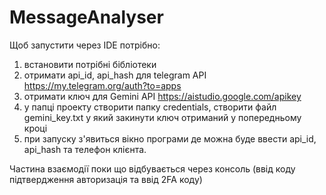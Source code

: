 # MessageAnalyser

Щоб запустити через IDE потрібно:
1) встановити потрібні бібліотеки
2) отримати api_id, api_hash для telegram API
https://my.telegram.org/auth?to=apps
3) отримати ключ для Gemini API
https://aistudio.google.com/apikey
3) у папці проекту створити папку credentials, створити файл gemini_key.txt у який закинути ключ отриманий у попередньому кроці
4) при запуску з'явиться вікно програми де можна буде ввести api_id, api_hash та телефон клієнта. 

Частина взаємодії поки що відбувається через консоль (ввід коду підтвердження авторизація та ввід 2FA коду)

